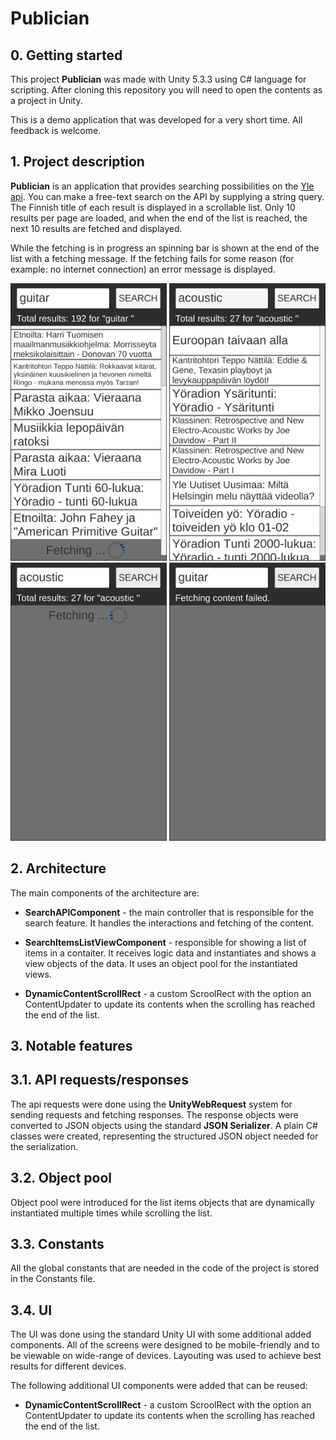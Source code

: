 # Publician
## 0. Getting started
This project **Publician** was made with Unity 5.3.3 using C# language for scripting. After cloning this repository you will need
to open the contents as a project in Unity. 

This is a demo application that was developed for a very short time. All feedback is welcome.

## 1. Project description

**Publician** is an application that provides searching possibilities on the [Yle api](http://developer.yle.fi/index.en.html).
You can make a free-text search on the API by supplying a string query. The Finnish title of each result is displayed in a scrollable list.
Only 10 results per page are loaded, and when the end of the list is reached, the next 10 results are fetched and displayed.


While the fetching is in progress an spinning bar is shown at the end of the list with a fetching message. 
If the fetching fails for some reason (for example: no internet connection) an error message is displayed. 

<img src="/Screenshots/Screenshot01.png" width="250">
<img src="/Screenshots/Screenshot02.png" width="250">
<img src="/Screenshots/Screenshot03.png" width="250">
<img src="/Screenshots/Screenshot04.png" width="250">

## 2. Architecture

The main components of the architecture are:
- **SearchAPIComponent** - the main controller that is responsible for the search feature. It handles the interactions and fetching of the content.

- **SearchItemsListViewComponent** - responsible for showing a list of items in a contaiter. It receives logic data and instantiates and shows a view objects of the data. 
It uses an object pool for the instantiated views.

- **DynamicContentScrollRect** - a custom ScroolRect with the option an ContentUpdater to update its contents when the scrolling has reached the end of the list.

## 3. Notable features

## 3.1. API requests/responses

The api requests were done using the **UnityWebRequest** system for sending requests and fetching responses. 
The response objects were converted to JSON objects using the standard **JSON Serializer**. A plain C# classes were created, representing
the structured JSON object needed for the serialization.

## 3.2. Object pool

Object pool were introduced for the list items objects that are dynamically instantiated multiple times while scrolling the list.

## 3.3. Constants
All the global constants that are needed in the code of the project is stored in the Constants file.

## 3.4. UI

The UI was done using the standard Unity UI with some additional added components. 
All of the screens were designed to be mobile-friendly and to be viewable on wide-range of devices.
Layouting was used to achieve best results for different devices.

The following additional UI components were added that can be reused:
- **DynamicContentScrollRect** - a custom ScroolRect with the option an ContentUpdater to update its contents when the scrolling has reached the end of the list.


